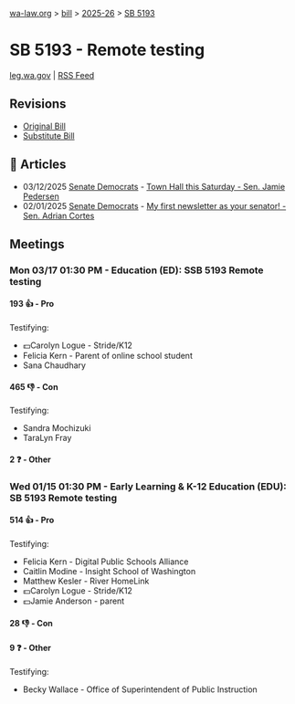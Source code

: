 [wa-law.org](/) > [bill](/bill/) > [2025-26](/bill/2025-26/) > [SB 5193](/bill/2025-26/sb/5193/)

# SB 5193 - Remote testing
[leg.wa.gov](https://app.leg.wa.gov/billsummary?BillNumber=5193&Year=2025&Initiative=false) | [RSS Feed](./rss.xml)

## Revisions
* [Original Bill](1/)
* [Substitute Bill](S/)

## 📰 Articles
* 03/12/2025 [Senate Democrats](/org/senate_democrats/) - [Town Hall this Saturday - Sen. Jamie Pedersen](https://senatedemocrats.wa.gov/pedersen/2025/03/12/town-hall-this-saturday/#:~:text=SB%205193)
* 02/01/2025 [Senate Democrats](/org/senate_democrats/) - [My first newsletter as your senator! - Sen. Adrian Cortes](https://senatedemocrats.wa.gov/cortes/2025/01/31/my-first-newsletter-as-your-senator/#:~:text=SB%205193)

## Meetings
### Mon 03/17 01:30 PM - Education (ED): SSB 5193 Remote testing
#### 193 👍 - Pro
Testifying:
* 💵Carolyn Logue - Stride/K12
* Felicia Kern - Parent of online school student
* Sana Chaudhary

#### 465 👎 - Con
Testifying:
* Sandra Mochizuki
* TaraLyn Fray

#### 2 ❓ - Other

### Wed 01/15 01:30 PM - Early Learning & K-12 Education (EDU): SB 5193 Remote testing
#### 514 👍 - Pro
Testifying:
* Felicia Kern - Digital Public Schools Alliance
* Caitlin Modine - Insight School of Washington
* Matthew Kesler - River HomeLink
* 💵Carolyn Logue - Stride/K12
* 💵Jamie Anderson - parent

#### 28 👎 - Con

#### 9 ❓ - Other
Testifying:
* Becky Wallace - Office of Superintendent of Public Instruction
